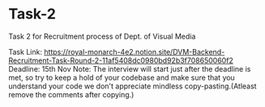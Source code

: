 # Task-2
Task 2 for Recruitment process of Dept. of Visual Media

 Task Link: https://royal-monarch-4e2.notion.site/DVM-Backend-Recruitment-Task-Round-2-11af5408dc0980bd92b3f708650060f2
 Deadline: 15th Nov
 Note: The interview will start just after the deadline is met, so try to keep a hold of your codebase and make sure that you understand your code we don't appreciate mindless copy-pasting.(Atleast remove the comments after copying.)
